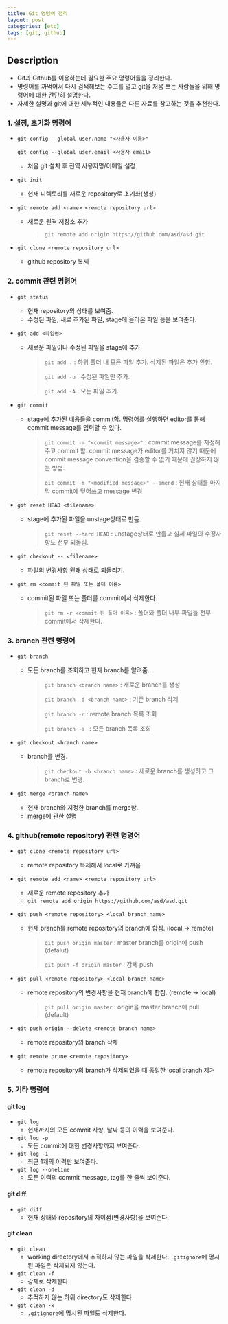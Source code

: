 ```yaml
---
title: Git 명령어 정리
layout: post
categories: [etc]
tags: [git, github]
---
```

## Description

- Git과 Github를 이용하는데 필요한 주요 명령어들을 정리한다.
- 명령어를 까먹어서 다시 검색해보는 수고를 덜고 git을 처음 쓰는 사람들을 위해 명령어에 대한 간단히 설명한다.
- 자세한 설명과 git에 대한 세부적인 내용들은 다른 자료를 참고하는 것을 추천한다.



### 1. 설정, 초기화 명령어

- `git config --global user.name "<사용자 이름>"`

  `git config --global user.email <사용자 email>`

  - 처음 git 설치 후 전역 사용자명/이메일 설정

- `git init`

  - 현재 디렉토리를 새로운 repository로 초기화(생성)

- `git remote add <name> <remote repository url>`

  - 새로운 원격 저장소 추가

    > `git remote add origin https://github.com/asd/asd.git`

- `git clone <remote repository url>`

  - github repository 복제



### 2. commit 관련 명령어

- `git status`
  - 현재 repository의 상태를 보여줌.
  - 수정된 파일, 새로 추가된 파일, stage에 올라온 파일 등을 보여준다.

- `git add <파일명>`

  - 새로운 파일이나 수정된 파일을 stage에 추가

    > `git add .` : 하위 폴더 내 모든 파일 추가. 삭제된 파일은 추가 안함.
    >
    > `git add -u` : 수정된 파일만 추가.
    >
    > `git add -A` : 모든 파일 추가.

- `git commit`

  - stage에 추가된 내용들을 commit함. 명령어를 실행하면 editor를 통해 commit message를 입력할 수 있다.

    > `git commit -m "<commit message>"` : commit message를 지정해주고 commit 함. commit message가 editor를 거치지 않기 때문에 commit message convention을 검증할 수 없기 때문에 권장하지 않는 방법.
    >
    > `git commit -m "<modified message>" --amend` : 현재 상태를 마지막 commit에 덮어쓰고 message 변경

- `git reset HEAD <filename>`

  - stage에 추가된 파일을 unstage상태로 만듬.

    > `git reset --hard HEAD` : unstage상태로 만들고 실제 파일의 수정사항도 전부 되돌림.

- `git checkout -- <filename>`

  - 파일의 변경사항 원래 상태로 되돌리기.

- `git rm <commit 된 파일 또는 폴더 이름>`

  - commit된 파일 또는 폴더를 commit에서 삭제한다.

    > `git rm -r <commit 된 폴더 이름>` : 폴더와 폴더 내부 파일들 전부 commit에서 삭제한다.



### 3. branch 관련 명령어

- `git branch`

  - 모든 branch를 조회하고 현재 branch를 알려줌.

    > `git branch <branch name>` : 새로운 branch를 생성
    >
    > `git branch -d <branch name>` : 기존 branch 삭제
    >
    > `git branch -r` : remote branch 목록 조회
    >
    > `git branch -a ` : 모든 branch 목록 조회

- `git checkout <branch name>`

  - branch를 변경.

    > `git checkout -b <branch name>` : 새로운 branch를 생성하고 그 branch로 변경.

- `git merge <branch name>`

  - 현재 branch와 지정한 branch를 merge함.
  - [merge에 관한 설명](https://git-scm.com/book/ko/v1/Git-%EB%B8%8C%EB%9E%9C%EC%B9%98-%EB%B8%8C%EB%9E%9C%EC%B9%98%EC%99%80-Merge%EC%9D%98-%EA%B8%B0%EC%B4%88)



### 4. github(remote repository) 관련 명령어

- `git clone <remote repository url>`

  - remote repository 복제해서 local로 가져옴

- `git remote add <name> <remote repository url>`

  - 새로운 remote repository 추가
  - `git remote add origin https://github.com/asd/asd.git`

- `git push <remote repository> <local branch name>`

  - 현재 branch를 remote repository의 branch에 합침. (local -> remote)

    > `git push origin master` : master branch를 origin에 push (defalut)
    >
    > `git push -f origin master` : 강제 push

- `git pull <remote repository> <local branch name>`

  - remote repository의 변경사항을 현재 branch에 합침. (remote -> local)

    > `git pull origin master` : origin을 master branch에 pull (default)

- `git push origin --delete <remote branch name>`

  - remote repository의 branch 삭제

- `git remote prune <remote repository>`

  - remote repository의 branch가 삭제되었을 때 동일한 local branch 제거



### 5. 기타 명령어

#### git log

- `git log`
  - 현재까지의 모든 commit 사항,  날짜 등의 이력을 보여준다.
- `git log -p`
  - 모든 commit에 대한 변경사항까지 보여준다.
- `git log -1`
  - 최근 1개의 이력만 보여준다.
- `git log --oneline`
  - 모든 이력의 commit message, tag를 한 줄씩 보여준다.

#### git diff

- `git diff`
  - 현재 상태와 repository의 차이점(변경사항)을 보여준다.

#### git clean

- `git clean`
  - working directory에서 추적하지 않는 파일을 삭제한다. `.gitignore`에 명시된 파일은 삭제되지 않는다.
- `git clean -f`
  - 강제로 삭제한다.
- `git clean -d`
  - 추적하지 않는 하위 directory도 삭제한다.
- `git clean -x`
  - `.gitignore`에 명시된 파일도 삭제한다.
